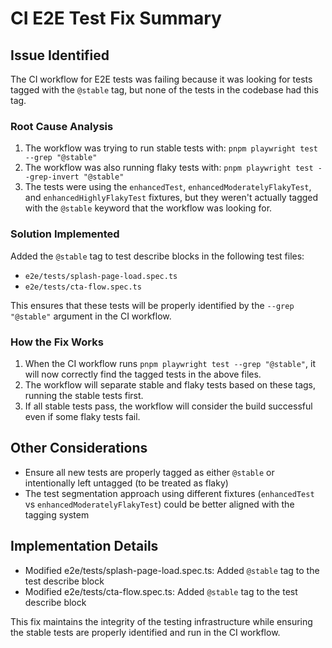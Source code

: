 # CI E2E Test Fix Summary

## Issue Identified
The CI workflow for E2E tests was failing because it was looking for tests tagged with the `@stable` tag, but none of the tests in the codebase had this tag.

### Root Cause Analysis
1. The workflow was trying to run stable tests with: `pnpm playwright test --grep "@stable"`
2. The workflow was also running flaky tests with: `pnpm playwright test --grep-invert "@stable"`
3. The tests were using the `enhancedTest`, `enhancedModeratelyFlakyTest`, and `enhancedHighlyFlakyTest` fixtures, but they weren't actually tagged with the `@stable` keyword that the workflow was looking for.

### Solution Implemented
Added the `@stable` tag to test describe blocks in the following test files:
- `e2e/tests/splash-page-load.spec.ts`
- `e2e/tests/cta-flow.spec.ts`

This ensures that these tests will be properly identified by the `--grep "@stable"` argument in the CI workflow.

### How the Fix Works
1. When the CI workflow runs `pnpm playwright test --grep "@stable"`, it will now correctly find the tagged tests in the above files.
2. The workflow will separate stable and flaky tests based on these tags, running the stable tests first.
3. If all stable tests pass, the workflow will consider the build successful even if some flaky tests fail.

## Other Considerations
- Ensure all new tests are properly tagged as either `@stable` or intentionally left untagged (to be treated as flaky)
- The test segmentation approach using different fixtures (`enhancedTest` vs `enhancedModeratelyFlakyTest`) could be better aligned with the tagging system

## Implementation Details
- Modified e2e/tests/splash-page-load.spec.ts: Added `@stable` tag to the test describe block
- Modified e2e/tests/cta-flow.spec.ts: Added `@stable` tag to the test describe block

This fix maintains the integrity of the testing infrastructure while ensuring the stable tests are properly identified and run in the CI workflow.